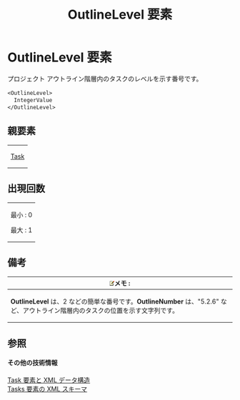 ﻿---
title: OutlineLevel 要素
TOCTitle: OutlineLevel 要素
ms:assetid: 39dd243f-1e7e-423d-9343-ea4b75d6b950
ms:mtpsurl: https://msdn.microsoft.com/ja-jp/library/Bb968465(v=office.12)
ms:contentKeyID: 16735157
ms.date: 06/30/2008
mtps_version: v=office.12
ms.translationtype: HT
---

# OutlineLevel 要素

プロジェクト アウトライン階層内のタスクのレベルを示す番号です。

    <OutlineLevel>
      IntegerValue
    </OutlineLevel>

## 親要素

<table>
<colgroup>
<col style="width: 100%" />
</colgroup>
<tbody>
<tr class="odd">
<td><p><a href="task-element.md">Task</a></p></td>
</tr>
</tbody>
</table>


## 出現回数


<table>
<colgroup>
<col style="width: 100%" />
</colgroup>
<tbody>
<tr class="odd">
<td><p>最小 : 0</p>
<p>最大 : 1</p></td>
</tr>
</tbody>
</table>


## 備考

<table>
<colgroup>
<col style="width: 100%" />
</colgroup>
<thead>
<tr class="header">
<th><img src="images/Bb968475.note(ja-jp,office.12).gif" alt="Note" class="note" />メモ :</th>
</tr>
</thead>
<tbody>
<tr class="odd">
<td><p><strong>OutlineLevel</strong> は、2 などの簡単な番号です。<strong>OutlineNumber</strong> は、&quot;5.2.6&quot; など、アウトライン階層内のタスクの位置を示す文字列です。</p></td>
</tr>
</tbody>
</table>


## 参照

#### その他の技術情報

[Task 要素と XML データ構造](task-elements-and-xml-structure.md)  
[Tasks 要素の XML スキーマ](xml-schema-for-the-tasks-element.md)

